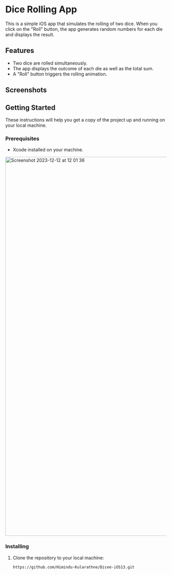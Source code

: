 
# Dice Rolling App

This is a simple iOS app that simulates the rolling of two dice. When you click on the "Roll" button, the app generates random numbers for each die and displays the result.

## Features

- Two dice are rolled simultaneously.
- The app displays the outcome of each die as well as the total sum.
- A "Roll" button triggers the rolling animation.

## Screenshots



## Getting Started

These instructions will help you get a copy of the project up and running on your local machine.

### Prerequisites

- Xcode installed on your machine.
<img width="1182" alt="Screenshot 2023-12-12 at 12 01 36" src="https://github.com/Himindu-Kularathne/Dicee-iOS13/assets/143618014/6923f98f-d4fe-40aa-9d52-fdd9856922be">

### Installing

1. Clone the repository to your local machine:

   ```bash
   https://github.com/Himindu-Kularathne/Dicee-iOS13.git
   


